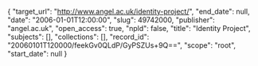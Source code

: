 {
  "target_url": "http://www.angel.ac.uk/identity-project/", 
  "end_date": null, 
  "date": "2006-01-01T12:00:00", 
  "slug": 49742000, 
  "publisher": "angel.ac.uk", 
  "open_access": true, 
  "npld": false, 
  "title": "Identity Project", 
  "subjects": [], 
  "collections": [], 
  "record_id": "20060101T120000/feekGv0QLdP/GyPSZUs+9Q==", 
  "scope": "root", 
  "start_date": null
}

